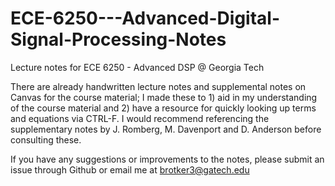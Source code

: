 # ECE-6250---Advanced-Digital-Signal-Processing-Notes
Lecture notes for ECE 6250 - Advanced DSP @ Georgia Tech

There are already handwritten lecture notes and supplemental notes on Canvas for the course material; I made these to 1) aid in my understanding of the course material and 2) have a resource for quickly looking up terms and equations via CTRL-F. I would recommend referencing the supplementary notes by J. Romberg, M. Davenport and D. Anderson before consulting these. 

If you have any suggestions or improvements to the notes, please submit an issue through Github or email me at brotker3@gatech.edu
